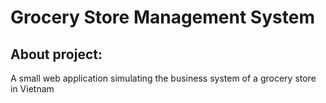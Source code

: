 # Grocery Store Management System
## About project:
A small web application simulating the business system of a grocery store in Vietnam 
